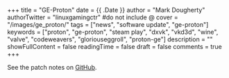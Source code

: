 +++
title = "GE-Proton"
date = {{ .Date }}
author = "Mark Dougherty"
authorTwitter = "linuxgamingctr" #do not include @
cover = "/images/ge_proton/"
tags = ["news", "software update", "ge-proton"]
keywords = ["proton", "ge-proton", "steam play", "dxvk", "vkd3d", "wine", "valve", "codeweavers", "gloriouseggroll", "proton-ge"]
description = ""
showFullContent = false
readingTime = false
draft = false
comments = true
+++


See the patch notes on [GitHub]().
